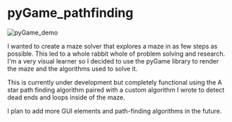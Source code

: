 # pyGame_pathfinding

![pyGame_demo](demo/bpy_anim.gif)

I wanted to create a maze solver that explores a maze in as few steps as possible. This led to a whole rabbit whole of problem solving and research. I'm a very visual learner so I decided to use the pyGame library to render the maze and the algorithms used to solve it.

This is currently under development but completely functional using the A star path finding algorithm paired with a custom algorithm I wrote to detect dead ends and loops inside of the maze.

I plan to add more GUI elements and path-finding algorithms in the future.
